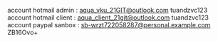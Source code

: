 account hotmail admin : aqua_vku_21GIT@outlook.com tuandzvc123
account hotmail client : aqua_client_21git@outlook.com tuandzvc123
account paypal sanbox : sb-wrzt722058287@personal.example.com ZB16Ovo+
